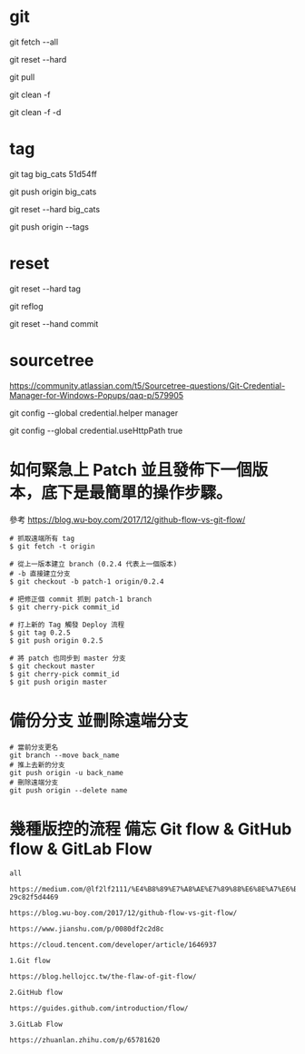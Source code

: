 # git

git fetch --all

git reset --hard

git pull


git clean -f

git clean -f -d

# tag
git tag big_cats 51d54ff

git push origin big_cats

git reset --hard big_cats

git push origin --tags


# reset

git reset --hard tag

git reflog

git reset --hand commit

# sourcetree
https://community.atlassian.com/t5/Sourcetree-questions/Git-Credential-Manager-for-Windows-Popups/qaq-p/579905

git config --global credential.helper manager

git config --global credential.useHttpPath true




# 如何緊急上 Patch 並且發佈下一個版本，底下是最簡單的操作步驟。
參考 https://blog.wu-boy.com/2017/12/github-flow-vs-git-flow/

    # 抓取遠端所有 tag
    $ git fetch -t origin

    # 從上一版本建立 branch (0.2.4 代表上一個版本)
    # -b 直接建立分支
    $ git checkout -b patch-1 origin/0.2.4

    # 把修正個 commit 抓到 patch-1 branch
    $ git cherry-pick commit_id

    # 打上新的 Tag 觸發 Deploy 流程
    $ git tag 0.2.5
    $ git push origin 0.2.5

    # 將 patch 也同步到 master 分支
    $ git checkout master
    $ git cherry-pick commit_id
    $ git push origin master


# 備份分支 並刪除遠端分支
    # 當前分支更名
    git branch --move back_name
    # 推上去新的分支
    git push origin -u back_name
    # 刪除遠端分支
    git push origin --delete name




# 幾種版控的流程 備忘 Git flow & GitHub flow & GitLab Flow

    all

    https://medium.com/@lf2lf2111/%E4%B8%89%E7%A8%AE%E7%89%88%E6%8E%A7%E6%B5%81%E7%A8%8B-29c82f5d4469

    https://blog.wu-boy.com/2017/12/github-flow-vs-git-flow/

    https://www.jianshu.com/p/0080df2c2d8c

    https://cloud.tencent.com/developer/article/1646937

    1.Git flow

    https://blog.hellojcc.tw/the-flaw-of-git-flow/

    2.GitHub flow

    https://guides.github.com/introduction/flow/

    3.GitLab Flow

    https://zhuanlan.zhihu.com/p/65781620
